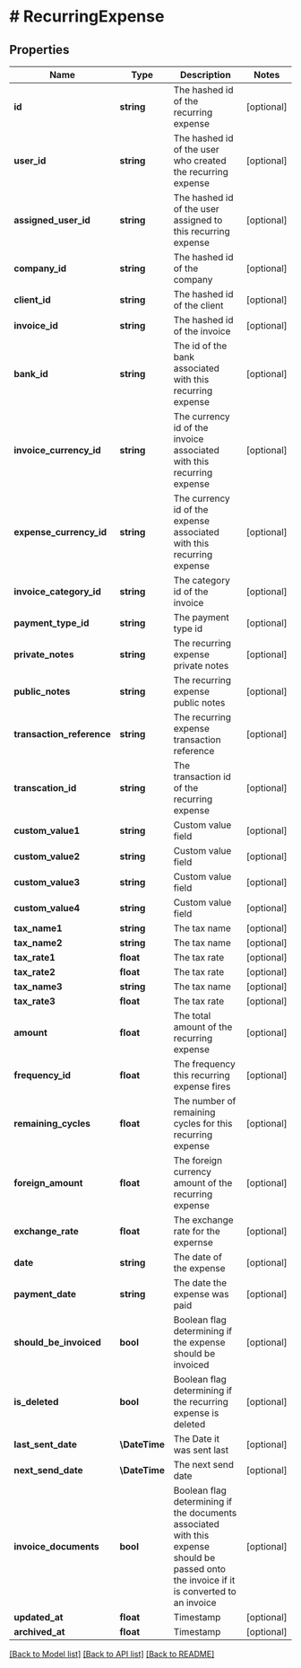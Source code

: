 # # RecurringExpense

## Properties

Name | Type | Description | Notes
------------ | ------------- | ------------- | -------------
**id** | **string** | The hashed id of the recurring expense | [optional]
**user_id** | **string** | The hashed id of the user who created the recurring expense | [optional]
**assigned_user_id** | **string** | The hashed id of the user assigned to this recurring expense | [optional]
**company_id** | **string** | The hashed id of the company | [optional]
**client_id** | **string** | The hashed id of the client | [optional]
**invoice_id** | **string** | The hashed id of the invoice | [optional]
**bank_id** | **string** | The id of the bank associated with this recurring expense | [optional]
**invoice_currency_id** | **string** | The currency id of the invoice associated with this recurring expense | [optional]
**expense_currency_id** | **string** | The currency id of the expense associated with this recurring expense | [optional]
**invoice_category_id** | **string** | The category id of the invoice | [optional]
**payment_type_id** | **string** | The payment type id | [optional]
**private_notes** | **string** | The recurring expense private notes | [optional]
**public_notes** | **string** | The recurring expense public notes | [optional]
**transaction_reference** | **string** | The recurring expense transaction reference | [optional]
**transcation_id** | **string** | The transaction id of the recurring expense | [optional]
**custom_value1** | **string** | Custom value field | [optional]
**custom_value2** | **string** | Custom value field | [optional]
**custom_value3** | **string** | Custom value field | [optional]
**custom_value4** | **string** | Custom value field | [optional]
**tax_name1** | **string** | The tax name | [optional]
**tax_name2** | **string** | The tax name | [optional]
**tax_rate1** | **float** | The tax rate | [optional]
**tax_rate2** | **float** | The tax rate | [optional]
**tax_name3** | **string** | The tax name | [optional]
**tax_rate3** | **float** | The tax rate | [optional]
**amount** | **float** | The total amount of the recurring expense | [optional]
**frequency_id** | **float** | The frequency this recurring expense fires | [optional]
**remaining_cycles** | **float** | The number of remaining cycles for this recurring expense | [optional]
**foreign_amount** | **float** | The foreign currency amount of the recurring expense | [optional]
**exchange_rate** | **float** | The exchange rate for the expernse | [optional]
**date** | **string** | The date of the expense | [optional]
**payment_date** | **string** | The date the expense was paid | [optional]
**should_be_invoiced** | **bool** | Boolean flag determining if the expense should be invoiced | [optional]
**is_deleted** | **bool** | Boolean flag determining if the recurring expense is deleted | [optional]
**last_sent_date** | **\DateTime** | The Date it was sent last | [optional]
**next_send_date** | **\DateTime** | The next send date | [optional]
**invoice_documents** | **bool** | Boolean flag determining if the documents associated with this expense should be passed onto the invoice if it is converted to an invoice | [optional]
**updated_at** | **float** | Timestamp | [optional]
**archived_at** | **float** | Timestamp | [optional]

[[Back to Model list]](../../README.md#models) [[Back to API list]](../../README.md#endpoints) [[Back to README]](../../README.md)
